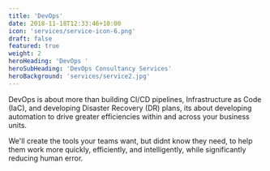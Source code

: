 ```yaml
---
title: 'DevOps'
date: 2018-11-18T12:33:46+10:00
icon: 'services/service-icon-6.png'
draft: false
featured: true
weight: 2
heroHeading: 'DevOps '
heroSubHeading: 'DevOps Consultancy Services'
heroBackground: 'services/service2.jpg'
---
```


DevOps is about more than building CI/CD pipelines, Infrastructure as Code (IaC),
and developing Disaster Recovery (DR) plans, its about developing automation to
drive greater efficiencies within and across your business units.

We'll create the tools your teams want, but didnt know they need, to help them
work more quickly, efficiently, and intelligently, while significantly 
reducing human error.
